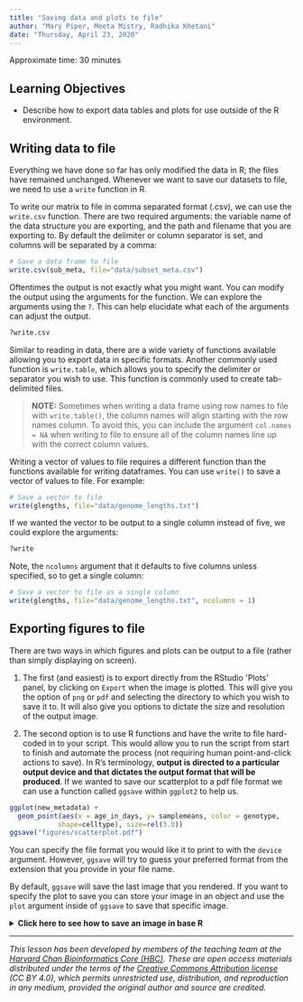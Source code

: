 ```yaml
---
title: "Saving data and plots to file"
author: "Mary Piper, Meeta Mistry, Radhika Khetani"
date: "Thursday, April 23, 2020"
---
```


Approximate time: 30 minutes

## Learning Objectives 


* Describe how to export data tables and plots for use outside of the R environment.

## Writing data to file 

Everything we have done so far has only modified the data in R; the files have remained unchanged. Whenever we want to save our datasets to file, we need to use a `write` function in R. 

To write our matrix to file in comma separated format (.csv), we can use the `write.csv` function. There are two required arguments: the variable name of the data structure you are exporting, and the path and filename that you are exporting to. By default the delimiter or column separator is set, and columns will be separated by a comma:

```r
# Save a data frame to file
write.csv(sub_meta, file="data/subset_meta.csv")
```

Oftentimes the output is not exactly what you might want. You can modify the output using the arguments for the function. We can explore the arguments using the `?`. This can help elucidate what each of the arguments can adjust the output.

```r
?write.csv
```

Similar to reading in data, there are a wide variety of functions available allowing you to export data in specific formats. Another commonly used function is `write.table`, which allows you to specify the delimiter or separator you wish to use. This function is commonly used to create tab-delimited files.

> **NOTE:** Sometimes when writing a data frame using row names to file with `write.table()`, the column names will align starting with the row names column. To avoid this, you can include the argument `col.names = NA` when writing to file to ensure all of the column names line up with the correct column values.

Writing a vector of values to file requires a different function than the functions available for writing dataframes. You can use `write()` to save a vector of values to file. For example:

```r
# Save a vector to file
write(glengths, file="data/genome_lengths.txt")
```

If we wanted the vector to be output to a single column instead of five, we could explore the arguments:

```r
?write
```

Note, the `ncolumns` argument that it defaults to five columns unless specified, so to get a single column:

```r
# Save a vector to file as a single column
write(glengths, file="data/genome_lengths.txt", ncolumns = 1)
```

## Exporting figures to file

There are two ways in which figures and plots can be output to a file (rather than simply displaying on screen). 

1. The first (and easiest) is to export directly from the RStudio 'Plots' panel, by clicking on `Export` when the image is plotted. This will give you the option of `png` or `pdf` and selecting the directory to which you wish to save it to. It will also give you options to dictate the size and resolution of the output image.

2. The second option is to use R functions and have the write to file hard-coded in to your script. This would allow you to run the script from start to finish and automate the process (not requiring human point-and-click actions to save).  In R’s terminology, **output is directed to a particular output device and that dictates the output format that will be produced**. If we wanted to save our scatterplot to a pdf file format we can use a function called `ggsave` within `ggplot2` to help us.

```r
ggplot(new_metadata) +
  geom_point(aes(x = age_in_days, y= samplemeans, color = genotype,
  			shape=celltype), size=rel(3.0))
ggsave("figures/scatterplot.pdf")
```

You can specify the file format you would like it to print to with the `device` argument. However, `ggsave` will try to guess your preferred format from the extension that you provide in your file name. 

By default, `ggsave` will save the last image that you rendered. If you want to specify the plot to save you can store your image in an object and use the `plot` argument inside of `ggsave` to save that specific image.

<details>
<summary><b>Click here to see how to save an image in base R</b></summary>
A device must be created or “opened” in order to receive graphical output and, for devices that create a file on disk, the device must also be closed in order to complete the output.<br><br>
If we wanted to print our scatterplot to a pdf file format, we would need to initialize a plot using a function which specifies the graphical format you intend on creating i.e.<code>pdf()</code>, <code>png()</code>, <code>tiff()</code> etc. Within the function you will need to specify a name for your image, and the with and height (optional). This will open up the device that you wish to write to:<br><br>
<pre>
## Open device for writing
pdf("figures/scatterplot.pdf")
</pre>
If you wish to modify the size and resolution of the image you will need to add in the appropriate parameters as arguments to the function when you initialize. Then we plot the image to the device, using the ggplot scatterplot that we just created.<br><br>
<pre>
## Make a plot which will be written to the open device, in this case the temp file created by pdf()/png()
ggplot(new_metadata) +
  geom_point(aes(x = age_in_days, y= samplemeans, color = genotype,
  			shape=celltype), size=rel(3.0)) 
</pre>
Finally, close the "device", or file, using the <code>dev.off()</code> function. There are also <code>bmp</code>, <code>tiff</code>, and <code>jpeg</code> functions, though the <code>jpeg</code> function has proven less stable than the others.<br><br>
<pre>
## Closing the device is essential to save the temporary file created by pdf()/png()
dev.off()
</pre>
<blockquote>
<ol><li><i>You will not be able to open and look at your file using standard methods (Adobe Acrobat or Preview etc.) until you execute the <code>dev.off()</code> function.</i></li>
<li><i>In the case of <code>pdf()</code>, if you had made additional plots before closing the device, they will all be stored in the same file with each plot usually getting its own page, unless otherwise specified.</i></li>
</details>

---
*This lesson has been developed by members of the teaching team at the [Harvard Chan Bioinformatics Core (HBC)](http://bioinformatics.sph.harvard.edu/). These are open access materials distributed under the terms of the [Creative Commons Attribution license](https://creativecommons.org/licenses/by/4.0/) (CC BY 4.0), which permits unrestricted use, distribution, and reproduction in any medium, provided the original author and source are credited.*
